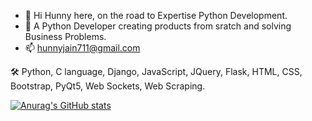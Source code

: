 - 👋 Hi Hunny here, on the road to Expertise Python Development.
- 👀 A Python Developer creating products from sratch and solving Business Problems.
- 📫 hunnyjain711@gmail.com


🛠  Python, C language, Django, JavaScript, JQuery, Flask, HTML, CSS, Bootstrap, PyQt5, Web Sockets, Web Scraping.


<!---
Hunnyjain7/Hunnyjain7 is a ✨ special ✨ repository because its `README.md` (this file) appears on your GitHub profile.
You can click the Preview link to take a look at your changes.
--->


[![Anurag's GitHub stats](https://github-readme-stats.vercel.app/api?username=hunnjain7)](https://github.com/anuraghazra/github-readme-stats)
